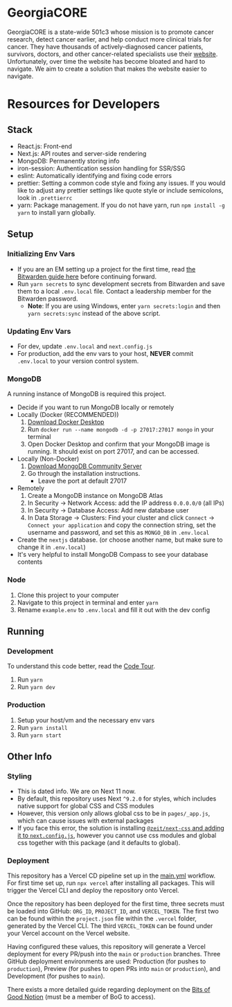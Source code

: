 # GeorgiaCORE

GeorgiaCORE is a state-wide 501c3 whose mission is to promote cancer research, detect cancer earlier, and help conduct more clinical trials for cancer. They have thousands of actively-diagnosed cancer patients, survivors, doctors, and other cancer-related specialists use their [website](https://www.georgiacancerinfo.org/). Unfortunately, over time the website has become bloated and hard to navigate. We aim to create a solution that makes the website easier to navigate.

# Resources for Developers

## Stack

- React.js: Front-end
- Next.js: API routes and server-side rendering
- MongoDB: Permanently storing info
- iron-session: Authentication session handling for SSR/SSG
- eslint: Automatically identifying and fixing code errors
- prettier: Setting a common code style and fixing any issues. If you would like to adjust any prettier settings like quote style or include semicolons, look in `.prettierrc`
- yarn: Package management. If you do not have yarn, run `npm install -g yarn` to install yarn globally.

## Setup

### Initializing Env Vars

- If you are an EM setting up a project for the first time, read [the Bitwarden guide here](https://gtbitsofgood.notion.site/Secrets-Passwords-Bitwarden-74c4806a1f29485b8fb85ea29f273ab9) before continuing forward.
- Run `yarn secrets` to sync development secrets from Bitwarden and save them to a local `.env.local` file. Contact a leadership member for the Bitwarden password.
  - **Note**: If you are using Windows, enter `yarn secrets:login` and then `yarn secrets:sync` instead of the above script.

### Updating Env Vars

- For dev, update `.env.local` and `next.config.js`
- For production, add the env vars to your host, **NEVER** commit `.env.local` to your version control system.

### MongoDB

A running instance of MongoDB is required this project.

- Decide if you want to run MongoDB locally or remotely
- Locally (Docker (RECOMMENDED))
  1. [Download Docker Desktop](https://www.docker.com/products/docker-desktop)
  2. Run `docker run --name mongodb -d -p 27017:27017 mongo` in your terminal
  3. Open Docker Desktop and confirm that your MongoDB image is running. It should exist on port 27017, and can be accessed.
- Locally (Non-Docker)
  1. [Download MongoDB Community Server](https://www.mongodb.com/download-center/community)
  2. Go through the installation instructions.
     - Leave the port at default 27017
- Remotely
  1. Create a MongoDB instance on MongoDB Atlas
  2. In Security → Network Access: add the IP address `0.0.0.0/0` (all IPs)
  3. In Security → Database Access: Add new database user
  4. In Data Storage → Clusters: Find your cluster and click `Connect` → `Connect your application` and copy the connection string, set the username and password, and set this as `MONGO_DB` in `.env.local`
- Create the `nextjs` database. (or choose another name, but make sure to change it in `.env.local`)
- It's very helpful to install MongoDB Compass to see your database contents

### Node

1. Clone this project to your computer
2. Navigate to this project in terminal and enter `yarn`
3. Rename `example.env` to `.env.local` and fill it out with the dev config

## Running

### Development

To understand this code better, read the [Code Tour](/CODETOUR.md).

1. Run `yarn`
2. Run `yarn dev`

### Production

1. Setup your host/vm and the necessary env vars
2. Run `yarn install`
3. Run `yarn start`

## Other Info

### Styling

- This is dated info. We are on Next 11 now.
- By default, this repository uses Next `^9.2.0` for styles, which includes native support for global CSS and CSS modules
- However, this version only allows global css to be in `pages/_app.js`, which can cause issues with external packages
- If you face this error, the solution is installing [`@zeit/next-css` and adding it to `next.config.js`](https://github.com/zeit/next-plugins/tree/master/packages/next-css), however you cannot use css modules and global css together with this package (and it defaults to global).

### Deployment

This repository has a Vercel CD pipeline set up in the [main.yml](/.github/workflows/main.yml) workflow. For first time set up, run `npx vercel` after installing all packages. This will trigger the Vercel CLI and deploy the repository onto Vercel.

Once the repository has been deployed for the first time, three secrets must be loaded into GitHub: `ORG_ID`, `PROJECT_ID`, and `VERCEL_TOKEN`. The first two can be found within the `project.json` file within the `.vercel` folder, generated by the Vercel CLI. The third `VERCEL_TOKEN` can be found under your Vercel account on the Vercel website.

Having configured these values, this repository will generate a Vercel deployment for every PR/push into the `main` or `production` branches. Three GitHub deployment environments are used: Production (for pushes to `production`), Preview (for pushes to open PRs into `main` or `production`), and Development (for pushes to `main`).

There exists a more detailed guide regarding deployment on the [Bits of Good Notion](https://www.notion.so/gtbitsofgood/General-Deployment-Pointers-Vercel-763e769ef0074ff8b12c85c3d4809ba9) (must be a member of BoG to access).
